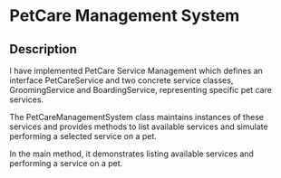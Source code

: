 <h1>PetCare Management System</h1>
<h2>Description</h2>
<p>I have implemented PetCare Service Management which defines an interface PetCareService and two concrete service classes, GroomingService and BoardingService, representing specific pet care services.

The PetCareManagementSystem class maintains instances of these services and provides methods to list available services and simulate performing a selected service on a pet.

In the main method, it demonstrates listing available services and performing a service on a pet.</p>
